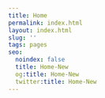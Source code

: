 ```yaml
---
title: Home
permalink: index.html
layout: index.html
slug: ''
tags: pages
seo:
  noindex: false
  title: Home-New
  og:title: Home-New
  twitter:title: Home-New
---
```



